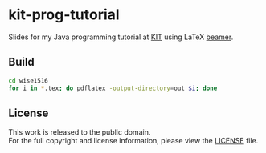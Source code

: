 # kit-prog-tutorial

Slides for my Java programming tutorial at [KIT](https://kit.edu) using LaTeX [beamer](ftp://ftp.mpi-sb.mpg.de/pub/tex/mirror/ftp.dante.de/pub/tex/macros/latex/contrib/beamer/doc/beameruserguide.pdf).

## Build

```bash
cd wise1516
for i in *.tex; do pdflatex -output-directory=out $i; done
```

## License

This work is released to the public domain.  
For the full copyright and license information, please view the [LICENSE](LICENSE) file.
